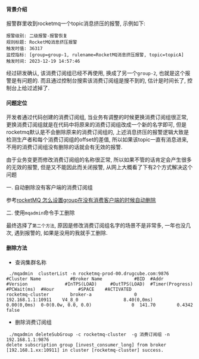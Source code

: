 #### 背景介绍

报警群里收到rocketmq一个topic消息挤压的报警, 示例如下:

```
报警级别: 二级报警-报警恢复 
规则标题: RocketMQ消息挤压报警 
触发时值: 36317
监控指标: [group=group-1, rulename=RocketMQ消息挤压报警, topic=topicA] 
触发时间: 2023-12-19 14:57:46 
```

经过研发确认, 该消费订阅组已经不再使用, 换成了另一个`group-2`, 也就是这个报警是有问题的. 而且通过控制台搜索该消费订阅组是搜不到的, 估计是时间长了, 控制台上给过滤掉了.


#### 问题定位

开发者通过代码创建的消费订阅组, 当业务有调整的时候更换消费订阅组很正常, 更换消费订阅组就是在代码中将原来的消费订阅组改成一个新的名字即可, 但是rocketmq默认是不会删除原来的消费订阅组的, 上述消息挤压的报警逻辑大致是检测生产者和每个消费订阅组的offset的差值, 所以如果该topic一直有消息进来, 不用的消费订阅组没有删除的话就会有无效的报警.


由于业务变更而修改消费订阅组的名称很正常, 所以如果不管的话肯定会产生很多的无效的报警, 但是又不能因此而关闭报警, 从网上大概看了下有2个方式解决这个问题


一. 自动删除没有客户端的消费订阅组

参考[rocketMQ 怎么设置group在没有消费客户端的时候自动删除](https://developer.aliyun.com/ask/522499)

二. 使用`mqadmin`命令手工删除


最终选择了`第二个方法`, 原因是修改消费订阅组名字的场景不是非常多, 一年也没几次, 遇到报警的, 如果是没用的我就手工删除.


#### 删除方法

* 查询集群名称

```
 ./mqadmin  clusterList -n rocketmq-prod-00.drugcube.com:9876
#Cluster Name           #Broker Name            #BID  #Addr                  #Version              #InTPS(LOAD)     #OutTPS(LOAD)  #Timer(Progress)        #PCWait(ms)  #Hour         #SPACE    #ACTIVATED
rocketmq-cluster        broker-a                0     192.168.1.1:10911    V4_8_0                 8.40(0,0ms)       0.00(0,0ms)  0-0(0.0w, 0.0, 0.0)               0  141.70        0.4342         false
```

* 删除消费订阅组

```
 ./mqadmin deleteSubGroup -c rocketmq-cluster  -g 消费订阅组 -n 192.168.1.1:9876
delete subscription group [invest_consumer_long] from broker [192.168.1.xx:10911] in cluster [rocketmq-cluster] success.
```










